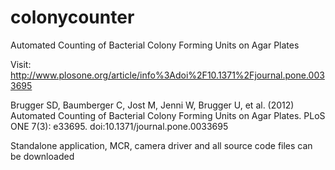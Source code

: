colonycounter
=============

Automated Counting of Bacterial Colony Forming Units on Agar Plates

Visit: http://www.plosone.org/article/info%3Adoi%2F10.1371%2Fjournal.pone.0033695

Brugger SD, Baumberger C, Jost M, Jenni W, Brugger U, et al. (2012) Automated Counting of Bacterial Colony Forming Units on Agar Plates. PLoS ONE 7(3): e33695. doi:10.1371/journal.pone.0033695

Standalone application, MCR, camera driver and all source code files can be downloaded